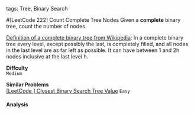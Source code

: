 tags: Tree, Binary Search

#[LeetCode 222] Count Complete Tree Nodes
Given a **complete** binary tree, count the number of nodes.

[Definition of a complete binary tree from Wikipedia][complete binary tree]:
In a complete binary tree every level, except possibly the last, is completely filled, 
and all nodes in the last level are as far left as possible. 
It can have between 1 and 2h nodes inclusive at the last level h.

**Diffculty**  
`Medium`

**Similar Problems**  
[[LeetCode ] Closest Binary Search Tree Value]() `Easy`

#### Analysis



















[complete binary tree]:http://en.wikipedia.org/wiki/Binary_tree#Types_of_binary_trees